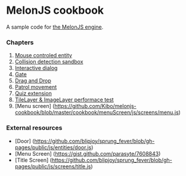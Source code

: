 # MelonJS cookbook
A sample code for [the MelonJS engine](http://melonjs.org/).

### Chapters
1. [Mouse controled entity](https://github.com/Kibo/melonjs-cookbook/tree/master/cookbook/mouseControlledEntity)
2. [Collision detection sandbox](https://github.com/Kibo/melonjs-cookbook/tree/master/cookbook/collisionDetection)
3. [Interactive dialog](https://github.com/Kibo/melonjs-cookbook/tree/master/cookbook/interactiveDialog)
4. [Gate](https://github.com/Kibo/melonjs-cookbook/tree/master/cookbook/gate)
5. [Drag and Drop](https://github.com/Kibo/melonjs-cookbook/tree/master/cookbook/dragAndDrop)
6. [Patrol movement](https://github.com/Kibo/melonjs-cookbook/tree/master/cookbook/patrol)
7. [Quiz extension](https://github.com/Kibo/melonjs-cookbook/tree/master/cookbook/quiz)
8. [TileLayer & ImageLayer performace test](https://github.com/Kibo/melonjs-cookbook/tree/master/cookbook/tilemapPerformanceTest)
9. [Menu screen] (https://github.com/Kibo/melonjs-cookbook/blob/master/cookbook/menuScreen/js/screens/menu.js)


### External  resources
 - [Door] (https://github.com/blipjoy/sprung_fever/blob/gh-pages/public/js/entities/door.js)
 - [Menu Screen] (https://gist.github.com/parasyte/7608843)
 - [Title Screen] (https://github.com/blipjoy/sprung_fever/blob/gh-pages/public/js/screens/title.js)
